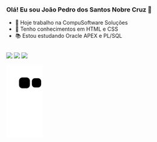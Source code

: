 ### Olá! Eu sou João Pedro dos Santos Nobre Cruz 👋


- 🏬  Hoje trabalho na CompuSoftware Soluções
- 📖 Tenho conhecimentos em HTML e CSS
- 📚 Estou estudando Oracle APEX e PL/SQL


##

<div> 
  <a href="https://www.instagram.com/cruz.nobre/" target="_blank"><img src="https://img.shields.io/badge/-Instagram-%23E4405F?style=for-the-badge&logo=instagram&logoColor=white" target="_blank"></a>
  <a href = "mailto:jpedrosncruz@gmail.com"><img src="https://img.shields.io/badge/Gmail-D14836?style=for-the-badge&logo=gmail&logoColor=white" target="_blank"></a>
  <a href="https://www.linkedin.com/in/jo%C3%A3o-pedro-nobre-cruz/" target="_blank"><img src="https://img.shields.io/badge/-LinkedIn-%230077B5?style=for-the-badge&logo=linkedin&logoColor=white" target="_blank"></a> 
 
  ![Snake animation](https://github.com/JoaoPedroSNCruz/JoaoPedroSNCruz/blob/output/github-contribution-grid-snake.svg)
 
</div>
